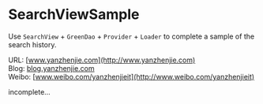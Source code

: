 # SearchViewSample

Use `SearchView` + `GreenDao` + `Provider` + `Loader` to complete a sample of the search history.  

URL: [www.yanzhenjie.com](http://www.yanzhenjie.com)  
Blog: [blog.yanzhenjie.com](http://blog.yanzhenjie.com)  
Weibo: [www.weibo.com/yanzhenjieit](http://www.weibo.com/yanzhenjieit)  

incomplete...
